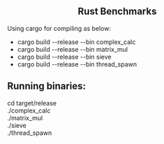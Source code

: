 <h2 align="center">Rust Benchmarks</h2>

<p>
Using cargo for compiling as below:
</p>

* cargo build --release --bin complex_calc<br />
* cargo build --release --bin matrix_mul<br />
* cargo build --release --bin sieve<br />
* cargo build --release --bin thread_spawn<br />

## Running binaries:
cd target/release <br />
./complex_calc <br />
./matrix_mul <br />
./sieve <br />
./thread_spawn <br />